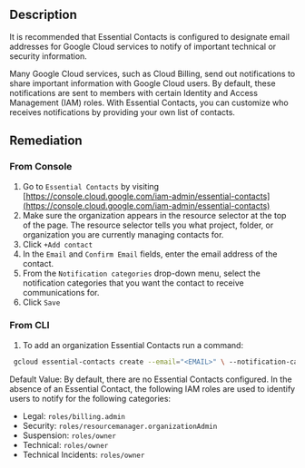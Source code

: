 ## Description

It is recommended that Essential Contacts is configured to designate email addresses for Google Cloud services to notify of important technical or security information.

Many Google Cloud services, such as Cloud Billing, send out notifications to share important information with Google Cloud users. By default, these notifications are sent to members with certain Identity and Access Management (IAM) roles. With Essential Contacts, you can customize who receives notifications by providing your own list of contacts.

## Remediation

### From Console

1. Go to `Essential Contacts` by visiting [https://console.cloud.google.com/iam-admin/essential-contacts](https://console.cloud.google.com/iam-admin/essential-contacts)
2. Make sure the organization appears in the resource selector at the top of the page. The resource selector tells you what project, folder, or organization you are currently managing contacts for.
3. Click `+Add contact`
4. In the `Email` and `Confirm Email` fields, enter the email address of the contact.
5. From the `Notification categories` drop-down menu, select the notification categories that you want the contact to receive communications for.
6. Click `Save`

### From CLI

1. To add an organization Essential Contacts run a command:

```bash
 gcloud essential-contacts create --email="<EMAIL>" \ --notification-categories="<NOTIFICATION_CATEGORIES>" \ --organization=<ORGANIZATION_ID>
 ```

Default Value:
By default, there are no Essential Contacts configured.
In the absence of an Essential Contact, the following IAM roles are used to identify users to notify for the following categories:
- Legal: `roles/billing.admin`
- Security: `roles/resourcemanager.organizationAdmin`
- Suspension: `roles/owner`
- Technical: `roles/owner`
- Technical Incidents: `roles/owner`
